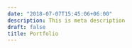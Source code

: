```yaml
---
date: "2018-07-07T15:45:06+06:00"
description: This is meta description
draft: false
title: Portfolio
---
```

